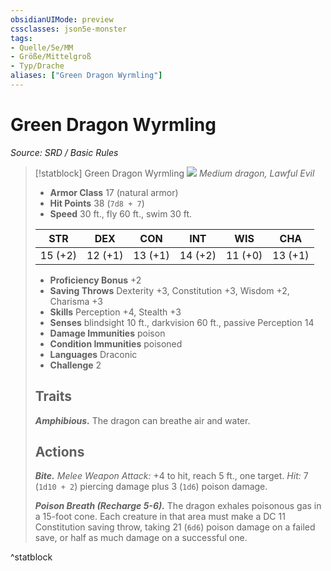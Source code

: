 ```yaml
---
obsidianUIMode: preview
cssclasses: json5e-monster
tags:
- Quelle/5e/MM
- Größe/Mittelgroß
- Typ/Drache
aliases: ["Green Dragon Wyrmling"]
---
```

# Green Dragon Wyrmling
*Source: SRD / Basic Rules*  

> [!statblock] Green Dragon Wyrmling
> ![](compendium/bestiary/dragon/token/green-dragon-wyrmling.png#token)
> *Medium dragon, Lawful Evil*
> 
> - **Armor Class** 17  (natural armor)
> - **Hit Points** 38 (`7d8 + 7`)
> - **Speed** 30 ft., fly 60 ft., swim 30 ft.
> 
> |STR|DEX|CON|INT|WIS|CHA|
> |:---:|:---:|:---:|:---:|:---:|:---:|
> |15 (+2)|12 (+1)|13 (+1)|14 (+2)|11 (+0)|13 (+1)|
> 
> - **Proficiency Bonus** +2
> - **Saving Throws** Dexterity +3, Constitution +3, Wisdom +2, Charisma +3
> - **Skills** Perception +4, Stealth +3
> - **Senses** blindsight 10 ft., darkvision 60 ft., passive Perception 14
> - **Damage Immunities** poison
> - **Condition Immunities** poisoned
> - **Languages** Draconic
> - **Challenge** 2
> 
> ## Traits
> 
> ***Amphibious.*** The dragon can breathe air and water.
> 
> ## Actions
> 
> ***Bite.*** *Melee Weapon Attack:* +4 to hit, reach 5 ft., one target. *Hit:* 7 (`1d10 + 2`) piercing damage plus 3 (`1d6`) poison damage.
> 
> ***Poison Breath (Recharge 5-6).*** The dragon exhales poisonous gas in a 15-foot cone. Each creature in that area must make a DC 11 Constitution saving throw, taking 21 (`6d6`) poison damage on a failed save, or half as much damage on a successful one.
^statblock